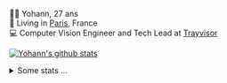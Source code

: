 <p>
  👨🏻 <bold>Yohann</bold>, 27 ans<br/>
  💼 Living in <a href="https://www.google.com/maps?q=paris">Paris</a>, France<br/>
  💻 Computer Vision Engineer and Tech Lead at <a href="https://trayvisor.com/">Trayvisor</a><br/>
</p>

<a href="https://github.com/anuraghazra/github-readme-stats"><img align="center" src="https://github-readme-stats-go94hl40s-yohann84l.vercel.app//api?username=yohann84L&show_icons=true&include_all_commits=true" alt="Yohann's github stats" /> </a>


<details>
  <summary>Some stats ...</summary><br/>
  

<!--START_SECTION:waka-->
![Code Time](http://img.shields.io/badge/Code%20Time-786%20hrs%2053%20mins-blue)

![Profile Views](http://img.shields.io/badge/Profile%20Views-0-blue)

**🐱 My GitHub Data** 

> 📦 440.6 kB Used in GitHub's Storage 
 > 
> 🏆 617 Contributions in the Year 2023
 > 
> 🚫 Not Opted to Hire
 > 
> 📜 24 Public Repositories 
 > 
> 🔑 21 Private Repositories 
 > 
**I'm an Early 🐤** 

```text
🌞 Morning                12390 commits       ████████░░░░░░░░░░░░░░░░░   30.82 % 
🌆 Daytime                23050 commits       ██████████████░░░░░░░░░░░   57.33 % 
🌃 Evening                4605 commits        ███░░░░░░░░░░░░░░░░░░░░░░   11.45 % 
🌙 Night                  160 commits         ░░░░░░░░░░░░░░░░░░░░░░░░░   00.40 % 
```
📅 **I'm Most Productive on Wednesday** 

```text
Monday                   7682 commits        █████░░░░░░░░░░░░░░░░░░░░   19.11 % 
Tuesday                  7454 commits        █████░░░░░░░░░░░░░░░░░░░░   18.54 % 
Wednesday                8948 commits        ██████░░░░░░░░░░░░░░░░░░░   22.26 % 
Thursday                 8561 commits        █████░░░░░░░░░░░░░░░░░░░░   21.29 % 
Friday                   7096 commits        ████░░░░░░░░░░░░░░░░░░░░░   17.65 % 
Saturday                 150 commits         ░░░░░░░░░░░░░░░░░░░░░░░░░   00.37 % 
Sunday                   314 commits         ░░░░░░░░░░░░░░░░░░░░░░░░░   00.78 % 
```


📊 **This Week I Spent My Time On** 

```text
🕑︎ Time Zone: Europe/Paris

💬 Programming Languages: 
Python                   8 hrs 19 mins       ███████████████████░░░░░░   77.49 % 
SQL                      52 mins             ██░░░░░░░░░░░░░░░░░░░░░░░   08.15 % 
GDScript3                44 mins             ██░░░░░░░░░░░░░░░░░░░░░░░   06.97 % 
Ezhil                    12 mins             ░░░░░░░░░░░░░░░░░░░░░░░░░   01.88 % 
Jupyter                  10 mins             ░░░░░░░░░░░░░░░░░░░░░░░░░   01.61 % 

🔥 Editors: 
PyCharm                  8 hrs 43 mins       ████████████████████░░░░░   81.31 % 
VS Code                  1 hr 51 mins        ████░░░░░░░░░░░░░░░░░░░░░   17.24 % 
WebStorm                 9 mins              ░░░░░░░░░░░░░░░░░░░░░░░░░   01.45 % 

💻 Operating System: 
Mac                      10 hrs 44 mins      █████████████████████████   100.00 % 
```

**I Mostly Code in Python** 

```text
Python                   20 repos            █████████████░░░░░░░░░░░░   51.28 % 
Jupyter Notebook         4 repos             ███░░░░░░░░░░░░░░░░░░░░░░   10.26 % 
HTML                     2 repos             █░░░░░░░░░░░░░░░░░░░░░░░░   05.13 % 
JavaScript               2 repos             █░░░░░░░░░░░░░░░░░░░░░░░░   05.13 % 
Shell                    1 repo              █░░░░░░░░░░░░░░░░░░░░░░░░   02.56 % 
```




 Last Updated on 30/09/2023 00:27:20 UTC
<!--END_SECTION:waka-->
